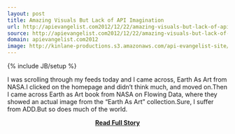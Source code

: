 ```yaml
---
layout: post
title: Amazing Visuals But Lack of API Imagination
url: http://apievangelist.com2012/12/22/amazing-visuals-but-lack-of-api-imagination/
source: http://apievangelist.com2012/12/22/amazing-visuals-but-lack-of-api-imagination/
domain: apievangelist.com2012
image: http://kinlane-productions.s3.amazonaws.com/api-evangelist-site/blog/great-salt-desert.jpeg
---
```

{% include JB/setup %}<p>I was scrolling through my feeds today and I came across, Earth As Art from NASA.I clicked on the homepage and didn’t think much, and moved on.Then I came across Earth as Art book from NASA on Flowing Data, where they showed an actual image from the “Earth As Art” collection.Sure, I suffer from ADD.But so does much of the world.</p>
<center><p><a href="http://apievangelist.com2012/12/22/amazing-visuals-but-lack-of-api-imagination/" style='padding:25px; font-sze:18px; font-weight: bold;'>Read Full Story</a></p></center>

